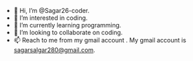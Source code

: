 - 👋 Hi, I’m @Sagar26-coder.
- 👀 I’m interested in coding.
- 🌱 I’m currently learning programming.
- 💞️ I’m looking to collaborate on coding.
- 📫 Reach to me from  my gmail account . My gmail account is sagarsalgar280@gmail.com. 

<!---
Sagar26-coder/Sagar26-coder is a ✨ special ✨ repository because its `README.md` (this file) appears on your GitHub profile.
You can click the Preview link to take a look at your changes.
--->
